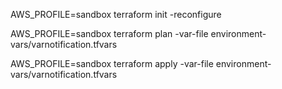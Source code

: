 AWS_PROFILE=sandbox terraform init  -reconfigure 

AWS_PROFILE=sandbox terraform plan -var-file environment-vars/varnotification.tfvars

AWS_PROFILE=sandbox terraform apply -var-file environment-vars/varnotification.tfvars
